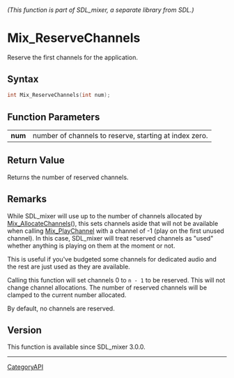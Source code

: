 ###### (This function is part of SDL_mixer, a separate library from SDL.)
# Mix_ReserveChannels

Reserve the first channels for the application.

## Syntax

```c
int Mix_ReserveChannels(int num);

```

## Function Parameters

|             |                                                        |
| ----------- | ------------------------------------------------------ |
| **num**     | number of channels to reserve, starting at index zero. |

## Return Value

Returns the number of reserved channels.

## Remarks

While SDL_mixer will use up to the number of channels allocated by
[Mix_AllocateChannels](Mix_AllocateChannels)(), this sets channels aside
that will not be available when calling [Mix_PlayChannel](Mix_PlayChannel)
with a channel of -1 (play on the first unused channel). In this case,
SDL_mixer will treat reserved channels as "used" whether anything is
playing on them at the moment or not.

This is useful if you've budgeted some channels for dedicated audio and the
rest are just used as they are available.

Calling this function will set channels 0 to `n - 1` to be reserved. This
will not change channel allocations. The number of reserved channels will
be clamped to the current number allocated.

By default, no channels are reserved.

## Version

This function is available since SDL_mixer 3.0.0.

----
[CategoryAPI](CategoryAPI)

